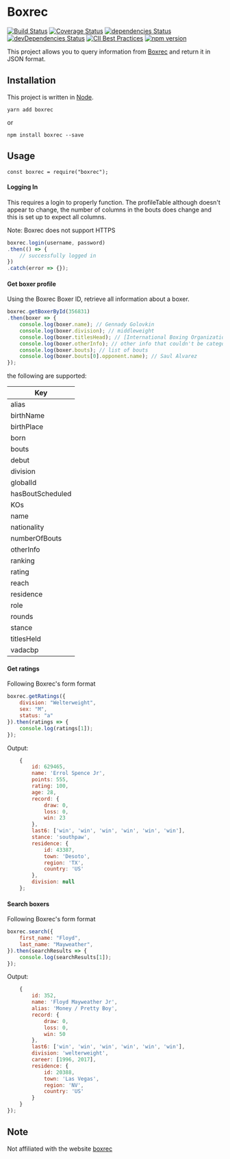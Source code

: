 # Boxrec 
[![Build Status](https://travis-ci.org/boxing/boxrec.svg?branch=master)](https://travis-ci.org/boxing/boxrec) [![Coverage Status](https://coveralls.io/repos/github/boxing/boxrec/badge.svg?branch=master)](https://coveralls.io/github/boxing/boxrec?branch=master) [![dependencies Status](https://david-dm.org/boxing/boxrec/status.svg)](https://david-dm.org/boxing/boxrec) [![devDependencies Status](https://david-dm.org/boxing/boxrec/dev-status.svg)](https://david-dm.org/boxing/boxrec?type=dev) [![CII Best Practices](https://bestpractices.coreinfrastructure.org/projects/1643/badge)](https://bestpractices.coreinfrastructure.org/projects/1643) [![npm version](https://badge.fury.io/js/boxrec.svg)](https://badge.fury.io/js/boxrec)

This project allows you to query information from [Boxrec](http://boxrec.com) and return it in JSON format.

## Installation

This project is written in [Node](http://nodejs.org).

`yarn add boxrec`

or

`npm install boxrec --save`

## Usage
`
const boxrec = require("boxrec");
`

#### Logging In

This requires a login to properly function.
The profileTable although doesn't appear to change, the number of columns in the bouts does change and this is set up to expect all columns.

Note: Boxrec does not support HTTPS

```javascript
boxrec.login(username, password)
.then(() => {
    // successfully logged in
})
.catch(error => {});
```

#### Get boxer profile
Using the Boxrec Boxer ID, retrieve all information about a boxer.
```javascript
boxrec.getBoxerById(356831)
.then(boxer => {
    console.log(boxer.name); // Gennady Golovkin
    console.log(boxer.division); // middleweight
    console.log(boxer.titlesHead); // [International Boxing Organization World Middleweight Title, ...];
    console.log(boxer.otherInfo); // other info that couldn't be categorized
    console.log(boxer.bouts); // list of bouts
    console.log(boxer.bouts[0].opponent.name); // Saul Alvarez
});
```

the following are supported:

| Key              |
| -----------------|
| alias            |
| birthName        |
| birthPlace       |
| born             |
| bouts            |
| debut            |
| division         |
| globalId         |
| hasBoutScheduled |
| KOs              |
| name             |
| nationality      |
| numberOfBouts    |
| otherInfo        |
| ranking          |
| rating           |
| reach            |
| residence        |
| role             |
| rounds           |
| stance           |
| titlesHeld       |
| vadacbp          |

#### Get ratings

Following Boxrec's form format

```javascript
boxrec.getRatings({
    division: "Welterweight",
    sex: "M",
    status: "a"
}).then(ratings => {
    console.log(ratings[1]);
});
```

Output:
```javascript
    {
        id: 629465,
        name: 'Errol Spence Jr',
        points: 555,
        rating: 100,
        age: 28,
        record: {
            draw: 0,
            loss: 0,
            win: 23
        },
        last6: ['win', 'win', 'win', 'win', 'win', 'win'],
        stance: 'southpaw',
        residence: {
            id: 43387,
            town: 'Desoto',
            region: 'TX',
            country: 'US'
        },
        division: null
    };
```

#### Search boxers

Following Boxrec's form format

```javascript
boxrec.search({
    first_name: "Floyd",
    last_name: "Mayweather",
}).then(searchResults => {
    console.log(searchResults[1]); 
});
```    

Output:
```javascript
    {
        id: 352,
        name: 'Floyd Mayweather Jr',
        alias: 'Money / Pretty Boy',
        record: {
            draw: 0,
            loss: 0,
            win: 50
        },
        last6: ['win', 'win', 'win', 'win', 'win', 'win'],
        division: 'welterweight',
        career: [1996, 2017],
        residence: {
            id: 20388,
            town: 'Las Vegas',
            region: 'NV',
            country: 'US'
        }
    }
});
```

## Note
Not affiliated with the website [boxrec](http://www.boxrec.com)

